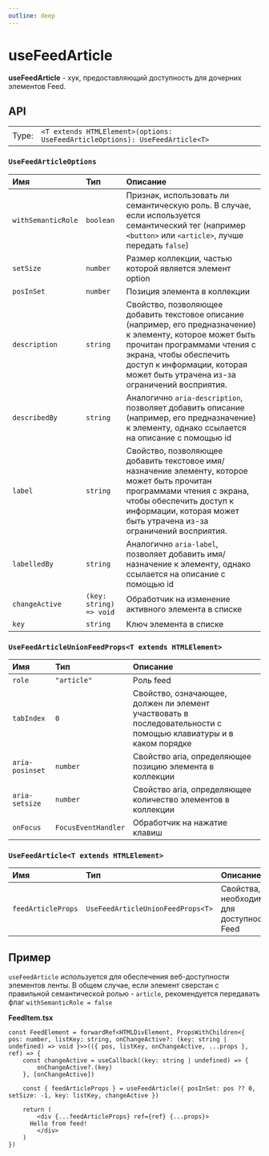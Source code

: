 ```yaml
---
outline: deep
---
```


# useFeedArticle

**useFeedArticle** - хук, предоставляющий доступность для дочерних элементов Feed.

## API

|       |                                                                              |
| ----: |:-----------------------------------------------------------------------------|
| Type: | `<T extends HTMLElement>(options: UseFeedArticleOptions): UseFeedArticle<T>` |

### `UseFeedArticleOptions`

| Имя               | Тип      | Описание    |
|:-------------------|:-----------|:-----------|
| `withSemanticRole`  | `boolean`   | Признак, использовать ли семантическую роль. В случае, если используется семантический тег (например `<button>` или `<article>`, лучше передать `false`)  | 
| `setSize`  | `number`   | Размер коллекции, частью которой является элемент option  | 
| `posInSet`  | `number`   | Позиция элемента в коллекции  | 
| `description`  | `string`   | Свойство, позволяющее добавить текстовое описание (например, его предназначение) к элементу, которое может быть прочитан программами чтения с экрана, чтобы обеспечить доступ к информации, которая может быть утрачена из-за ограничений восприятия.  | 
| `describedBy`  | `string`   | Аналогично `aria-description`, позволяет добавить описание (например, его предназначение) к элементу, однако ссылается на описание с помощью id  | 
| `label`  | `string`   | Свойство, позволяющее добавить текстовое имя/назначение элементу, которое может быть прочитан программами чтения с экрана, чтобы обеспечить доступ к информации, которая может быть утрачена из-за ограничений восприятия.  | 
| `labelledBy`  | `string`   | Аналогично `aria-label`, позволяет добавить имя/назначение к элементу, однако ссылается на описание с помощью id  | 
| `changeActive`  | `(key: string) => void`   | Обработчик на изменение активного элемента в списке  | 
| `key`  | `string`   | Ключ элемента в списке  | 

### `UseFeedArticleUnionFeedProps<T extends HTMLElement>`

| Имя               | Тип      | Описание    |
|:-------------------|:-----------|:-----------|
| `role`  | `"article"`   | Роль feed  | 
| `tabIndex`  | `0`   | Свойство, означающее, должен ли элемент участвовать в последовательности с помощью клавиатуры и в каком порядке  | 
| `aria-posinset`  | `number`   | Свойство aria, определяющее позицию элемента в коллекции  | 
| `aria-setsize`  | `number`   | Свойство aria, определяющее количество элементов в коллекции  | 
| `onFocus`  | `FocusEventHandler`   | Обработчик на нажатие клавиш  | 

### `UseFeedArticle<T extends HTMLElement>`

| Имя               | Тип      | Описание    |
|:-------------------|:-----------|:-----------|
| `feedArticleProps`  | `UseFeedArticleUnionFeedProps<T>`   | Свойства, необходимые для доступности Feed  | 

## Пример

`useFeedArticle` используется для обеспечения веб-доступности элементов ленты. В общем случае, если элемент сверстан с правильной семантической ролью - `article`, рекомендуется передавать флаг `withSemanticRole = false`

**FeedItem.tsx**

```tsx{3}
const FeedElement = forwardRef<HTMLDivElement, PropsWithChildren<{ pos: number, listKey: string, onChangeActive?: (key: string | undefined) => void }>>(({ pos, listKey, onChangeActive, ...props }, ref) => {
	const changeActive = useCallback((key: string | undefined) => {
		onChangeActive?.(key)
	}, [onChangeActive])

	const { feedArticleProps } = useFeedArticle({ posInSet: pos ?? 0, setSize: -1, key: listKey, changeActive })

	return (
		<div {...feedArticleProps} ref={ref} {...props}>
      Hello from feed!
		</div>
	)
})
```
